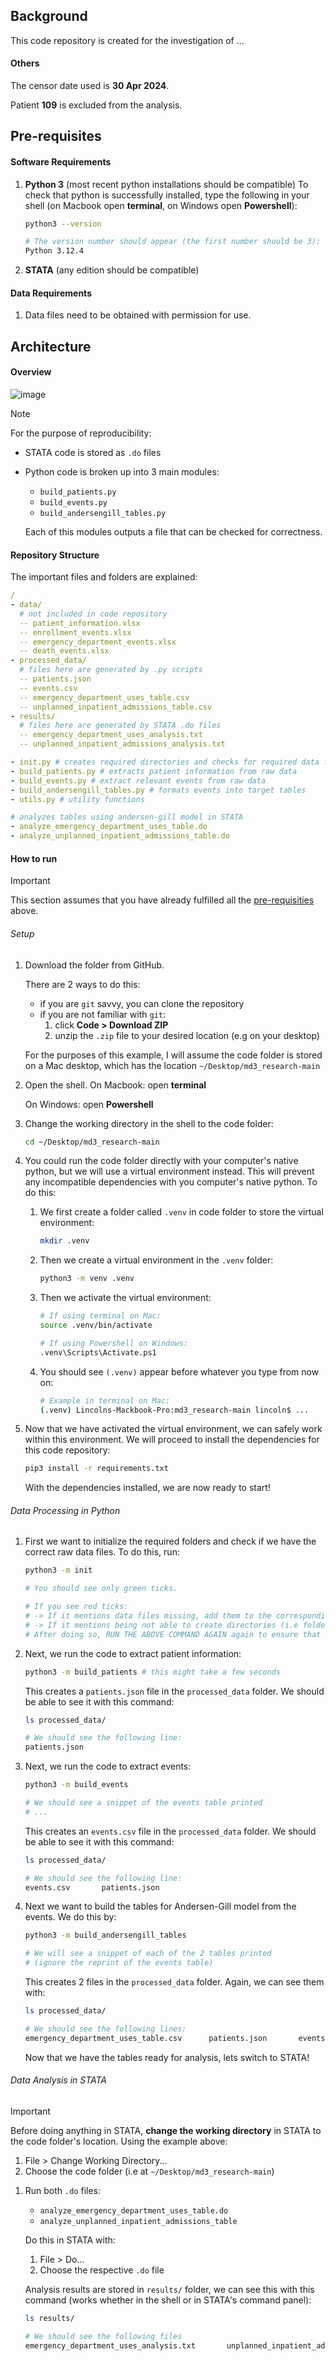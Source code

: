## Background

This code repository is created for the investigation of ...

#### Others

The censor date used is **30 Apr 2024**.

Patient **109** is excluded from the analysis.



## <a name="prereq">Pre-requisites</a>

#### Software Requirements

1. **Python 3** (most recent python installations should be compatible)
   To check that python is successfully installed, type the following in your shell (on Macbook open **terminal**, on Windows open **Powershell**):

   ```bash
   python3 --version
   
   # The version number should appear (the first number should be 3):
   Python 3.12.4
   ```

2. **STATA** (any edition should be compatible)



#### Data Requirements

1. Data files need to be obtained with permission for use.



## Architecture

#### Overview

![image](https://github.com/user-attachments/assets/4d8eda9e-4589-414f-a07f-0f6f411c7a51)



> [!NOTE]
>
> For the purpose of reproducibility:
>
>  - STATA code is stored as `.do` files
>
>  - Python code is broken up into 3 main modules:
>
>    - `build_patients.py`
>    - `build_events.py`
>    - `build_andersengill_tables.py`
>
>    Each of this modules outputs a file that can be checked for correctness.



#### Repository Structure

The important files and folders are explained:

```yaml
/
- data/
  # not included in code repository
  -- patient_information.xlsx
  -- enrollment_events.xlsx
  -- emergency_department_events.xlsx
  -- death_events.xlsx
- processed_data/
  # files here are generated by .py scripts
  -- patients.json
  -- events.csv
  -- emergency_department_uses_table.csv
  -- unplanned_inpatient_admissions_table.csv
- results/
  # files here are generated by STATA .do files
  -- emergency_department_uses_analysis.txt
  -- unplanned_inpatient_admissions_analysis.txt

- init.py # creates required directories and checks for required data files
- build_patients.py # extracts patient information from raw data
- build_events.py # extract relevant events from raw data
- build_andersengill_tables.py # formats events into target tables
- utils.py # utility functions

# analyzes tables using andersen-gill model in STATA
- analyze_emergency_department_uses_table.do 
- analyze_unplanned_inpatient_admissions_table.do

```



#### How to run

> [!IMPORTANT]
>
> This section assumes that you have already fulfilled all the [pre-requisities](#prereq) above.

###### Setup

1) Download the folder from GitHub.

   There are 2 ways to do this:

   - if you are `git` savvy, you can clone the repository
   - if you are not familiar with `git`:
     1. click **Code > Download ZIP**
     2. unzip the `.zip` file to your desired location (e.g on your desktop)

   For the purposes of this example, I will assume the code folder is stored on a Mac desktop, which has the location `~/Desktop/md3_research-main`

2) Open the shell.
   On Macbook: open **terminal**

   On Windows: open **Powershell**

3) Change the working directory in the shell to the code folder:
   ```bash
   cd ~/Desktop/md3_research-main
   ```

4) You could run the code folder directly with your computer's native python, but we will use a virtual environment instead. This will prevent any incompatible dependencies with you computer's native python. To do this:

   1) We first create a folder called `.venv` in code folder to store the virtual environment:
      ```bash
      mkdir .venv
      ```

   2) Then we create a virtual environment in the `.venv` folder:
      ```bash
      python3 -m venv .venv
      ```

   3) Then we activate the virtual environment:
      ```bash
      # If using terminal on Mac:
      source .venv/bin/activate
      
      # If using Powershell on Windows:
      .venv\Scripts\Activate.ps1
      ```

   4) You should see `(.venv)` appear before whatever you type from now on:
      ```bash
      # Example in terminal on Mac:
      (.venv) Lincolns-Mackbook-Pro:md3_research-main lincoln$ ...
      ```

5) Now that we have activated the virtual environment, we can safely work within this environment. We will proceed to install the dependencies for this code repository:
   ```bash
   pip3 install -r requirements.txt
   ```

   With the dependencies installed, we are now ready to start!



###### Data Processing in Python

1) First we want to initialize the required folders and check if we have the correct raw data files. To do this, run:
   ```bash
   python3 -m init
   
   # You should see only green ticks.
   
   # If you see red ticks:
   # -> If it mentions data files missing, add them to the corresponding folders
   # -> If it mentions being not able to create directories (i.e folders), you can manually create them
   # After doing so, RUN THE ABOVE COMMAND AGAIN again to ensure that only green ticks appear
   ```

2) Next, we run the code to extract patient information:
   ```bash
   python3 -m build_patients # this might take a few seconds
   ```

   This creates a `patients.json` file in the `processed_data` folder. We should be able to see it with this command:

   ```bash
   ls processed_data/
   
   # We should see the following line:
   patients.json
   ```

3) Next, we run the code to extract events:
   ```bash
   python3 -m build_events
   
   # We should see a snippet of the events table printed
   # ...
   ```

   This creates an `events.csv` file in the `processed_data` folder. We should be able to see it with this command:

   ```bash
   ls processed_data/
   
   # We should see the following line:
   events.csv		patients.json
   ```

4) Next we want to build the tables for Andersen-Gill model from the events. We do this by:
   ```bash
   python3 -m build_andersengill_tables
   
   # We will see a snippet of each of the 2 tables printed
   # (ignore the reprint of the events table)
   ```

   This creates 2 files in the `processed_data` folder. Again, we can see them with:

   ```bash
   ls processed_data/
   
   # We should see the following lines:
   emergency_department_uses_table.csv		patients.json		events.csv		unplanned_inpatient_admissions_table.csv
   ```

   Now that we have the tables ready for analysis, lets switch to STATA!



###### Data Analysis in STATA

> [!IMPORTANT]
>
> Before doing anything in STATA, **change the working directory** in STATA to the code folder's location. Using the example above:
>
> 1) File > Change Working Directory...
> 2) Choose the code folder (i.e at `~/Desktop/md3_research-main`)

1. Run both `.do` files:

   - `analyze_emergency_department_uses_table.do`
   - `analyze_unplanned_inpatient_admissions_table`

   Do this in STATA with: 

   	1. File > Do...
   	1. Choose the respective `.do` file


   Analysis results are stored in `results/` folder, we can see this with this command (works whether in the shell or in STATA's command panel):

   ```bash
   ls results/
   
   # We should see the following files
   emergency_department_uses_analysis.txt		unplanned_inpatient_admissions_analysis.txt
   ```

   
